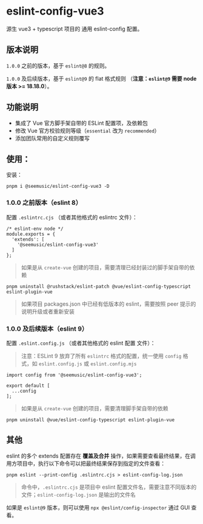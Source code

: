 # eslint-config-vue3

源生 vue3 + typescript 项目的 通用 eslint-config 配置。

## 版本说明
`1.0.0` 之前的版本，基于 `eslint@8` 的规则。

`1.0.0` 及后续版本，基于 `eslint@9` 的 flat 格式规则 （**注意：`eslint@9` 需要 node 版本 >= 18.18.0**）。

## 功能说明

* 集成了 Vue 官方脚手架自带的 ESLint 配置项，及依赖包
* 修改 Vue 官方校验规则等级（`essential` 改为 `recommended`）
* 添加团队常用的自定义规则覆写

## 使用：

安装：
```
pnpm i @seemusic/eslint-config-vue3 -D
```

### 1.0.0 之前版本（eslint 8）
配置 `.eslintrc.cjs` （或者其他格式的 eslintrc 文件）：

```
/* eslint-env node */
module.exports = {
  'extends': [
    '@seemusic/eslint-config-vue3'
  ]
};
```

> 如果是从 `create-vue` 创建的项目，需要清理已经封装过的脚手架自带的依赖

```
pnpm uninstall @rushstack/eslint-patch @vue/eslint-config-typescript eslint-plugin-vue
```

> 如果项目 packages.json 中已经有低版本的 eslint，需要按照 peer 提示的说明升级或者重新安装

### 1.0.0 及后续版本（eslint 9）

配置 `.eslint.config.js` （或者其他格式的 eslint 配置 文件）：

> 注意：ESLint 9 放弃了所有 `eslintrc` 格式的配置，统一使用 `config` 格式，如 `eslint.config.js` 或 `eslint.config.mjs`

```
import config from '@seemusic/eslint-config-vue3';

export default [
  ...config
];
```

> 如果是从 `create-vue` 创建的项目，需要清理脚手架自带的依赖

```
pnpm uninstall @vue/eslint-config-typescript eslint-plugin-vue
```

## 其他
eslint 的多个 extends 配置存在 **覆盖及合并** 操作，如果需要查看最终结果，在调用方项目中，执行以下命令可以把最终结果保存到指定的文件查看：

```
pnpm eslint --print-config .eslintrc.cjs > eslint-config-log.json
```

> 命令中，`.eslintrc.cjs` 是项目中 eslint 配置文件名，需要注意不同版本的文件；`eslint-config-log.json` 是输出的文件名

如果是 `eslint@9` 版本，则可以使用 `npx @eslint/config-inspector` 通过 GUI 查看。

